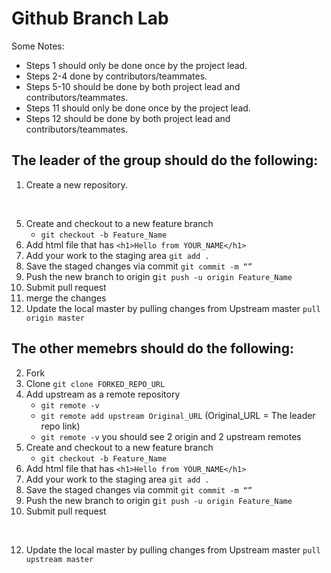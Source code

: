 # Github Branch Lab

Some Notes:
* Steps 1 should only be done once by the project lead.
* Steps 2-4 done by contributors/teammates.
* Steps 5-10 should be done by both project lead and contributors/teammates.
* Steps 11 should only be done once by the project lead.
* Steps 12 should be done by both project lead and contributors/teammates.

## The leader of the group should do the following: 
1.  Create a new repository.

</br>

5. Create and checkout to a new feature branch
    - `git checkout -b Feature_Name`
6. Add html file that has `<h1>Hello from YOUR_NAME</h1>`
7. Add your work to the staging area `git add .`
8. Save the staged changes via commit `git commit -m “”`
9. Push the new branch to origin g`it push -u origin Feature_Name`
10. Submit pull request
11. merge the changes
12. Update the local master by pulling changes from Upstream master `pull origin master`

## The other memebrs should do the following:
2. Fork
3. Clone `git clone FORKED_REPO_URL`
4. Add upstream as a remote repository
   - `git remote -v `
   - `git remote add upstream Original_URL` (Original_URL = The leader repo link)
   - `git remote -v` you should see 2 origin and 2 upstream remotes 
5. Create and checkout to a new feature branch
    - `git checkout -b Feature_Name`
6. Add html file that has `<h1>Hello from YOUR_NAME</h1>`
7. Add your work to the staging area `git add .`
8. Save the staged changes via commit `git commit -m “”`
9. Push the new branch to origin g`it push -u origin Feature_Name`
10. Submit pull request

</br>

12. Update the local master by pulling changes from Upstream master `pull upstream master`
